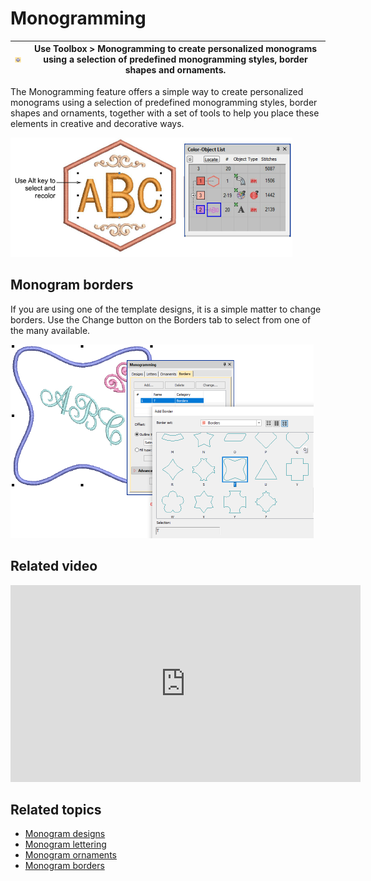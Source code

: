 # Monogramming

| ![Monogramming.png](assets/Monogramming.png) | Use Toolbox > Monogramming to create personalized monograms using a selection of predefined monogramming styles, border shapes and ornaments. |
| -------------------------------------------- | --------------------------------------------------------------------------------------------------------------------------------------------- |

The Monogramming feature offers a simple way to create personalized monograms using a selection of predefined monogramming styles, border shapes and ornaments, together with a set of tools to help you place these elements in creative and decorative ways.

![summary_-_special00055.png](assets/summary_-_special00055.png)

## Monogram borders

If you are using one of the template designs, it is a simple matter to change borders. Use the Change button on the Borders tab to select from one of the many available.

![summary_-_special00058.png](assets/summary_-_special00058.png)

## Related video

<iframe src="https://www.youtube.com/embed/HuhkfGYp30s" frameborder="0" 
		 allow="accelerometer; autoplay; encrypted-media; gyroscope; picture-in-picture" 
		 allowfullscreen="" style="width: 560px; height: 315px;">

</iframe>

## Related topics

- [Monogram designs](../../Lettering/lettering_monograms/Monogram_designs)
- [Monogram lettering](../../Lettering/lettering_monograms/Monogram_lettering)
- [Monogram ornaments](../../Lettering/lettering_monograms/Monogram_ornaments)
- [Monogram borders](../../Lettering/lettering_monograms/Monogram_borders)
